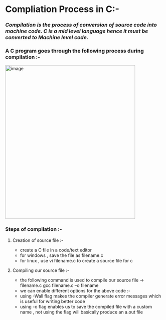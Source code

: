# Compliation Process in C:-

### *Compilation is the process of conversion of source code into machine code. C is a mid level language hence it must be converted to Machine level code.*

### A C program goes through the following process during compilation :-

<img width="414" height="491" alt="image" src="https://github.com/user-attachments/assets/02794645-1f29-4d5d-8c1f-7abd0c3fb2ab" />

### Steps of compilation :-

1) Creation of source file :-
   * create a C file in a code/text editor
   * for windows , save the file as filename.c
   * for linux , use vi filename.c to create a source file for c

2) Compiling our source file :-
   * the following command is used to compile our source file -> filename.c
     gcc filename.c –o filename
   * we can enable different options for the above code :-
   * using -Wall flag makes the compiler generate error messages which is useful for writing better code
   * using -o flag enables us to save the compiled file with a custom name , not using the flag will basically produce an a.out file
   
